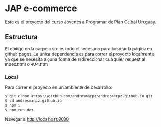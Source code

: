 # JAP e-commerce

Este es el proyecto del curso Jóvenes a Programar de Plan Ceibal Uruguay.

## Estructura

El código en la carpeta src es todo el necesario para hostear la página en github pages.
La única dependencia es para correr el proyecto localmente ya que se necesita
alguna forma de redireccionar cualquier request al index.html o 404.html

### Local

Para correr el proyecto en un ambiente de desarrollo:

```bash
$ git clone https://github.com/andresmarpz/andresmarpz.github.io.git
$ cd andresmarpz.github.io
$ npm i
$ npm run dev
```

Navegar a [http://localhost:8080](http://localhost:8080)
